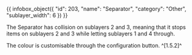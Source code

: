 {{ infobox_object({
	"id": 203,
	"name": "Separator",
	"category": "Other",
	"sublayer_width": 6
}) }}

The Separator has collision on sublayers 2 and 3, meaning that it stops items on sublayers 2 and 3 while letting sublayers 1 and 4 through.

The colour is customisable through the configuration button. ^[1.5.2]^
